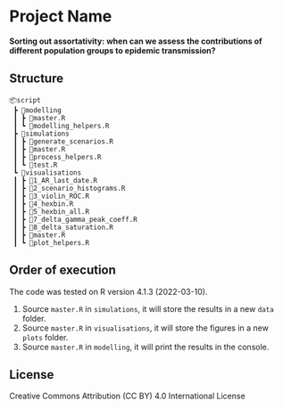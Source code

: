 # Project Name

**Sorting out assortativity: when can we assess the contributions of different population groups to epidemic transmission?**


## Structure

```
📦script
 ┣ 📂modelling
 ┃ ┣ 📜master.R
 ┃ ┗ 📜modelling_helpers.R
 ┣ 📂simulations
 ┃ ┣ 📜generate_scenarios.R
 ┃ ┣ 📜master.R
 ┃ ┣ 📜process_helpers.R
 ┃ ┗ 📜test.R
 ┗ 📂visualisations
 ┃ ┣ 📜1_AR_last_date.R
 ┃ ┣ 📜2_scenario_histograms.R
 ┃ ┣ 📜3_violin_ROC.R
 ┃ ┣ 📜4_hexbin.R
 ┃ ┣ 📜5_hexbin_all.R
 ┃ ┣ 📜7_delta_gamma_peak_coeff.R
 ┃ ┣ 📜8_delta_saturation.R
 ┃ ┣ 📜master.R
 ┃ ┗ 📜plot_helpers.R

```
## Order of execution
The code was tested on R version 4.1.3 (2022-03-10).

1. Source `master.R` in `simulations`, it will store the results in a new `data` folder.
2. Source `master.R` in `visualisations`, it will store the figures in a new `plots` folder.
3. Source `master.R` in `modelling`, it will print the results in the console.


## License
Creative Commons Attribution (CC BY) 4.0 International License